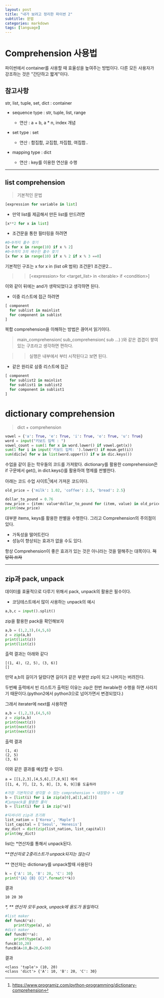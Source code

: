 ```yaml
---
layout: post
title: "내가 보려고 정리한 파이썬 2"
subtitle: 문법
categories: markdown
tags: [language]
---
```

# Comprehension 사용법
파이썬에서 container를 사용할 때 효율성을 높여주는 방법이다.
다른 모든 사용자가 강조하는 것은 "간단하고 짧게"이다.

## 참고사항

str, list, tuple, set, dict : container

- sequence type : str, tuple, list, range
    
    - 연산 : a + b, a * n, index 개념

- set type : set   
    
    - 연산 : 합집합, 교집합, 차집합, 여집합..

- mapping type : dict
    
    - 연산 : key를 이용한 연산을 수행
---
## list comprehension
> 기본적인 문법
```python
[expression for variable in list]
```
- 만약 list를 제곱해서 만든 list를 만드려면
```python
[x**2 for x in list]
```
- 조건문을 통한 필터링을 하려면
```python
#0~9까지 홀수 찾기
[x for x in range(10) if x % 2]
#0~9까지 3의 배수인 홀수 찾기
[x for x in range(10) if x % 2 if x % 3 ==0]
```
기본적인 구조는 x for x in (list oR 범위) 조건문1 조건문2...
>> [<expression\> for <target_list\> in <iterable\> if <condition\>]

이와 같이 뒤에는 and가 생략되었다고 생각하면 된다.
- 이중 리스트에 접근 하려면
```python
[ component
  for sublist in mainlist
  for component in sublist
]
```
복합 comprehension을 이해하는 방법은 끊어서 읽기이다.

>main_comprehension( sub_comprehension( sub ...) )와 같은 겹겹이 쌓여있는 구조라고 생각하면 편하다.

>>실행은 내부에서 부터 시작된다고 보면 된다.

- 같은 원리로 삼중 리스트에 접근
```python
[ component
  for sublist2 in mainlist
  for sublist1 in sublist2
  for component in sublist1
]
```
# dictionary comprehension

> dict + comprehension
```python
vowel = {'a': True, 'e': True, 'i': True, 'o': True, 'u': True}
word = input("키보드 입력 : ")
vowel_count = sum(1 for x in word.lower() if vowel.get(x))
sum(1 for i in input('키보드 입력: ').lower() if moum.get(i))
sum(dic[w] for w in list(word.upper()) if w in dic.keys())
```
수업을 같이 듣는 학우들의 코드를 가져왔다.
dictionary를 활용한 comprehension은 if 구문에서 get(), in dict.keys()를 활용하여 명제를 판별한다.

아래는 코드 수업 사이트[^codes]에서 가져온 코드이다.
```python
old_price = {'milk': 1.02, 'coffee': 2.5, 'bread': 2.5}

dollar_to_pound = 0.76
new_price = {item: value*dollar_to_pound for (item, value) in old_price.items()}
print(new_price)
```
대부분 items, keys를 활용한 판별을 수행한다.
그리고 Comprehension의 주의점이 있다.
- 가독성을 떨어트린다
- 성능이 향상되는 효과가 없을 수도 있다.

항상 Comprehension이 좋은 효과가 있는 것은 아니라는 것을 말해주는 대목이다. ~~적당히 쓰자~~

---
## zip과 pack, unpack
데이터를 효율적으로 다루기 위해서 pack, unpack의 활용은 필수이다.
- 코딩테스트에서 많이 사용하는 unpack의 예시
```python
a,b,c = input().split()
```
zip을 활용한 pack을 확인해보자
```python
a,b = (1,2,3),(4,5,6)
z = zip(a,b)
print(list(z))
print(list(z))
```
출력 결과는 아래와 같다
```
[(1, 4), (2, 5), (3, 6)]
[]
```
만약 a,b의 길이가 달랐다면 길이가 같은 부분만 zip이 되고 나머지는 버려진다.

두번째 출력에서 빈 리스트가 출력된 이유는
zip은 한번 iterable한 수행을 하면 사라지기 때문이다.(python2에서 python3으로 넘어가면서 변경되었다.)

그래서 iterater에 next를 사용하면
```python
a,b = (1,2,3),(4,5,6)
z = zip(a,b)
print(next(z))
print(next(z))
print(next(z))
```
출력 결과
```
(1, 4)
(2, 5)
(3, 6)
```
이와 같은 결과를 예상할 수 있다.
```
a = [[1,2,3],[4,5,6],[7,8,9]] 에서 
[[1, 4, 7], [2, 5, 8], [3, 6, 9]]를 도출하라
```

```python
#가장 기본적으로 생각할 수 있는 comprehension + 내장함수 + 나열
b = [list(i) for i in zip(a[0],a[1],a[2])]
#🥶unpack을 활용한 풀이
b = [list(i) for i in zip(*a)]
```
```python
#딕셔너리 zip과 초기화
list_nation = ['Korea', 'Maple']
list_capital = ['Seoul', 'Henesis']
my_dict = dict(zip(list_nation, list_capital))
print(my_dict)
```
list는 *연산자를 통해서 unpack된다.

**\**연산자로 2중리스트가 unpack되지는 않는다**

** 연산자는 dictionary를 unpack할때 사용된다
```python
k = {'A': 10, 'B': 20, 'C': 30}
print("{A} {B} {C}".format(**k))
```
결과
```
10 20 30
```

*\*, ** 연산자 모두 pack, unpack에 용도가 동일하다.*
```python
#list maker
def funcA(*a):
    print(type(a), a)
#dict maker
def funcB(**a):
    print(type(a), a)
funcA(10,20)
funcB(A=10,B=20,C=30)
```
결과
```
<class 'tuple'> (10, 20)
<class 'dict'> {'A': 10, 'B': 20, 'C': 30}
```
[^codes]:https://www.programiz.com/python-programming/dictionary-comprehension